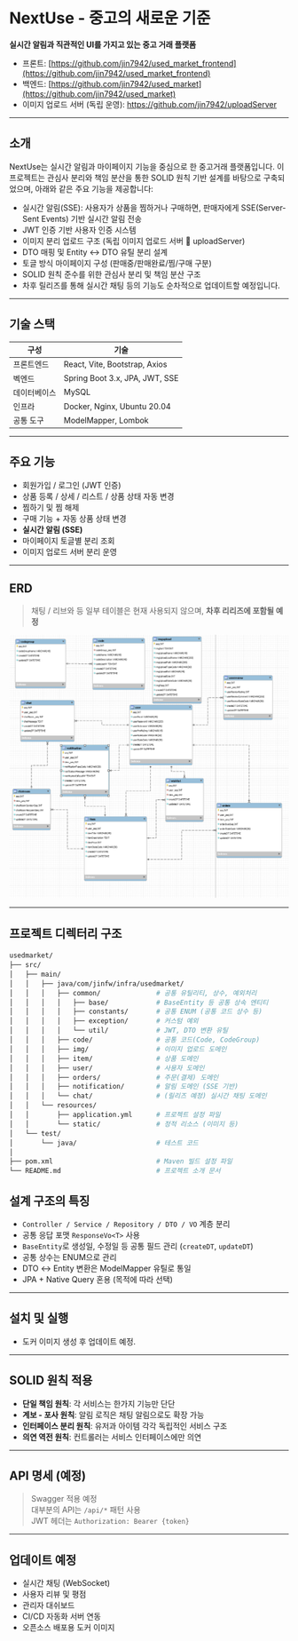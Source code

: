 # NextUse - 중고의 새로운 기준

**실시간 알림과 직관적인 UI를 가지고 있는 중고 거래 플랫폼**

-   프론트: [https://github.com/jin7942/used_market_frontend](https://github.com/jin7942/used_market_frontend)
-   백엔드: [https://github.com/jin7942/used_market](https://github.com/jin7942/used_market)
-   이미지 업로드 서버 (독립 운영): https://github.com/jin7942/uploadServer

---

## 소개

NextUse는 실시간 알림과 마이페이지 기능을 중심으로 한 중고거래 플랫폼입니다. 이 프로젝트는 관심사 분리와 책임 분산을 통한 SOLID 원칙 기반 설계를 바탕으로 구축되었으며, 아래와 같은 주요 기능을 제공합니다:

-   실시간 알림(SSE): 사용자가 상품을 찜하거나 구매하면, 판매자에게 SSE(Server-Sent Events) 기반 실시간 알림 전송
-   JWT 인증 기반 사용자 인증 시스템
-   이미지 분리 업로드 구조 (독립 이미지 업로드 서버 🔗 uploadServer)
-   DTO 매핑 및 Entity ↔ DTO 유틸 분리 설계
-   토글 방식 마이페이지 구성 (판매중/판매완료/찜/구매 구분)
-   SOLID 원칙 준수를 위한 관심사 분리 및 책임 분산 구조
-   차후 릴리즈를 통해 실시간 채팅 등의 기능도 순차적으로 업데이트할 예정입니다.

---

## 기술 스택

| 구성         | 기술                           |
| ------------ | ------------------------------ |
| 프론트엔드   | React, Vite, Bootstrap, Axios  |
| 벡엔드       | Spring Boot 3.x, JPA, JWT, SSE |
| 데이터베이스 | MySQL                          |
| 인프라       | Docker, Nginx, Ubuntu 20.04    |
| 공통 도구    | ModelMapper, Lombok            |

---

## 주요 기능

-   회원가입 / 로그인 (JWT 인증)
-   상품 등록 / 상세 / 리스트 / 상품 상태 자동 변경
-   찜하기 및 찜 해제
-   구매 기능 + 자동 상품 상태 변경
-   **실시간 알림 (SSE)**
-   마이페이지 토글별 분리 조회
-   이미지 업로드 서버 분리 운영

---

## ERD

> 채팅 / 리브와 등 일부 테이블은 현재 사용되지 않으며, **차후 리리즈에 포함될 예정**

![ERD](./used_market_erd.png)

---

## 프로젝트 디렉터리 구조

```bash
usedmarket/
├── src/
│   ├── main/
│   │   ├── java/com/jinfw/infra/usedmarket/
│   │   │   ├── common/              # 공통 유틸리티, 상수, 예외처리
│   │   │   │   ├── base/            # BaseEntity 등 공통 상속 엔티티
│   │   │   │   ├── constants/       # 공통 ENUM (공통 코드 상수 등)
│   │   │   │   ├── exception/       # 커스텀 예외
│   │   │   │   └── util/            # JWT, DTO 변환 유틸
│   │   │   ├── code/                # 공통 코드(Code, CodeGroup)
│   │   │   ├── img/                 # 이미지 업로드 도메인
│   │   │   ├── item/                # 상품 도메인
│   │   │   ├── user/                # 사용자 도메인
│   │   │   ├── orders/              # 주문(결제) 도메인
│   │   │   ├── notification/        # 알림 도메인 (SSE 기반)
│   │   │   └── chat/                # (릴리즈 예정) 실시간 채팅 도메인
│   │   └── resources/
│   │       ├── application.yml      # 프로젝트 설정 파일
│   │       └── static/              # 정적 리소스 (이미지 등)
│   └── test/
│       └── java/                    # 테스트 코드
│
├── pom.xml                          # Maven 빌드 설정 파일
└── README.md                        # 프로젝트 소개 문서

```

## 설계 구조의 특징

-   `Controller / Service / Repository / DTO / VO` 계층 분리
-   공통 응답 포맷 `ResponseVo<T>` 사용
-   `BaseEntity`로 생성일, 수정일 등 공통 필드 관리 (`createDT`, `updateDT`)
-   공통 상수는 ENUM으로 관리
-   DTO ↔ Entity 변환은 ModelMapper 유틸로 통일
-   JPA + Native Query 혼용 (목적에 따라 선택)

---

## 설치 및 실행

-   도커 이미지 생성 후 업데이트 예정.

---

## SOLID 원칙 적용

-   **단일 책임 원칙**: 각 서비스는 한가지 기능만 단단
-   **계보 - 포사 원칙**: 알림 로직은 채팅 알림으로도 확장 가능
-   **인터페이스 분리 원칙**: 유저과 아이템 각각 독립적인 서비스 구조
-   **의연 역전 원칙**: 컨트롤러는 서비스 인터페이스에만 의연

---

## API 명세 (예정)

> Swagger 적용 예정  
> 대부분의 API는 `/api/*` 패턴 사용  
> JWT 헤더는 `Authorization: Bearer {token}`

---

## 업데이트 예정

-   실시간 채팅 (WebSocket)
-   사용자 리뷰 및 평점
-   관리자 대쉬보드
-   CI/CD 자동화 서버 연동
-   오픈소스 배포용 도커 이미지
